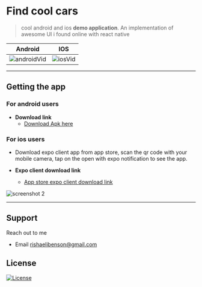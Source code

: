 

# Find cool cars

> cool android and ios **demo application**. An implementation of awesome UI i found online with react native


| Android | IOS |
| :---: |:---:|
| ![androidVid](https://user-images.githubusercontent.com/37629329/77423821-183de480-6de1-11ea-9140-3fb76e7a1f28.gif)    | ![iosVid](https://user-images.githubusercontent.com/37629329/77422374-67364a80-6dde-11ea-8164-63276760728b.gif) |
---



## Getting the app

### For android users

- **Download link**
    - <a href="http://www.mediafire.com/file/ok9es03owvhyff5/findCars.apk/file" target="_blank">Download Apk here</a>

### For ios users

- Download expo client app from app store, scan the qr code with your mobile camera, tap on the open with expo notification to see the app.

- **Expo client download link**
    - <a href="https://apps.apple.com/app/apple-store/id982107779" target="_blank">App store expo client download link</a>

![screenshot 2](https://user-images.githubusercontent.com/37629329/77427411-6c4bc780-6de7-11ea-8c16-c4ff7536b9fe.png)


---

## Support

Reach out to me

- Email rishaelibenson@gmail.com

## License

[![License](http://img.shields.io/:license-mit-blue.svg?style=flat-square)](http://badges.mit-license.org)
